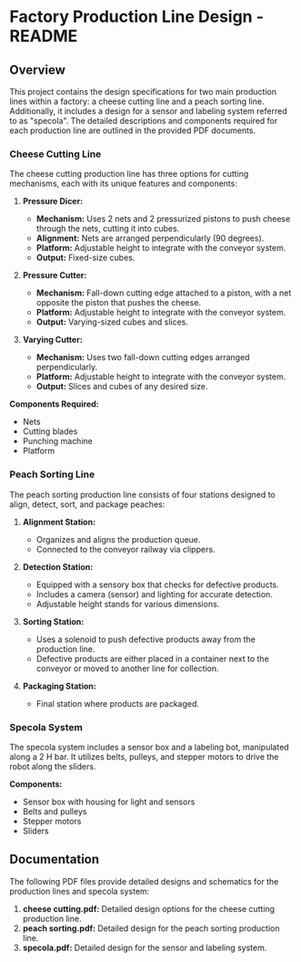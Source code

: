 # Factory Production Line Design - README

## Overview

This project contains the design specifications for two main production lines within a factory: a cheese cutting line and a peach sorting line. Additionally, it includes a design for a sensor and labeling system referred to as "specola". The detailed descriptions and components required for each production line are outlined in the provided PDF documents.

### Cheese Cutting Line

The cheese cutting production line has three options for cutting mechanisms, each with its unique features and components:

1. **Pressure Dicer:**
   - **Mechanism:** Uses 2 nets and 2 pressurized pistons to push cheese through the nets, cutting it into cubes.
   - **Alignment:** Nets are arranged perpendicularly (90 degrees).
   - **Platform:** Adjustable height to integrate with the conveyor system.
   - **Output:** Fixed-size cubes.

2. **Pressure Cutter:**
   - **Mechanism:** Fall-down cutting edge attached to a piston, with a net opposite the piston that pushes the cheese.
   - **Platform:** Adjustable height to integrate with the conveyor system.
   - **Output:** Varying-sized cubes and slices.

3. **Varying Cutter:**
   - **Mechanism:** Uses two fall-down cutting edges arranged perpendicularly.
   - **Platform:** Adjustable height to integrate with the conveyor system.
   - **Output:** Slices and cubes of any desired size.

**Components Required:**
- Nets
- Cutting blades
- Punching machine
- Platform

### Peach Sorting Line

The peach sorting production line consists of four stations designed to align, detect, sort, and package peaches:

1. **Alignment Station:**
   - Organizes and aligns the production queue.
   - Connected to the conveyor railway via clippers.

2. **Detection Station:**
   - Equipped with a sensory box that checks for defective products.
   - Includes a camera (sensor) and lighting for accurate detection.
   - Adjustable height stands for various dimensions.

3. **Sorting Station:**
   - Uses a solenoid to push defective products away from the production line.
   - Defective products are either placed in a container next to the conveyor or moved to another line for collection.

4. **Packaging Station:**
   - Final station where products are packaged.

### Specola System

The specola system includes a sensor box and a labeling bot, manipulated along a 2 H bar. It utilizes belts, pulleys, and stepper motors to drive the robot along the sliders.

**Components:**
- Sensor box with housing for light and sensors
- Belts and pulleys
- Stepper motors
- Sliders

## Documentation

The following PDF files provide detailed designs and schematics for the production lines and specola system:

1. **cheese cutting.pdf:** Detailed design options for the cheese cutting production line.
2. **peach sorting.pdf:** Detailed design for the peach sorting production line.
3. **specola.pdf:** Detailed design for the sensor and labeling system.

